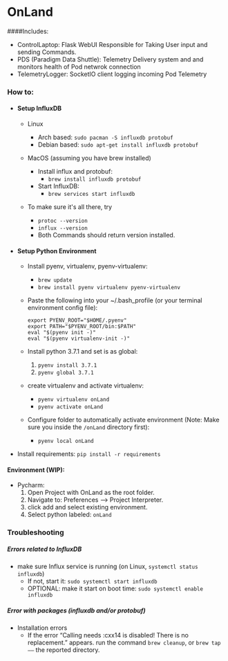# OnLand
####Includes:
  - ControlLaptop: Flask WebUI Responsible for Taking User input and sending Commands.
  - PDS (Paradigm Data Shuttle): Telemetry Delivery system and and monitors health of Pod netwrok connection
  -  TelemetryLogger: SocketIO client logging incoming Pod Telemetry


### How to:
- #### Setup InfluxDB
    - Linux
        -  Arch based: `sudo pacman -S influxdb protobuf`
        - Debian based: `sudo apt-get install influxdb protobuf`
    - MacOS (assuming you have brew installed)
        - Install influx and protobuf: 
            - `brew install influxdb protobuf`
        - Start InfluxDB: 
            - `brew services start influxdb`

    - To make sure it's all there, try
      -  `protoc --version`
      -  `influx --version`
      - Both Commands should return version installed.

- #### Setup Python Environment
    - Install pyenv, virtualenv, pyenv-virtualenv: 
        - `brew update`
        - `brew install pyenv virtualenv pyenv-virtualenv`

    - Paste the following into your ~/.bash_profile (or your terminal environment config file):
        ```
        export PYENV_ROOT="$HOME/.pyenv"
        export PATH="$PYENV_ROOT/bin:$PATH"
        eval "$(pyenv init -)"
        eval "$(pyenv virtualenv-init -)"
        ```
    - Install python 3.7.1 and set is as global: 
        1) `pyenv install 3.7.1`
        2) `pyenv global 3.7.1`
    - create virtualenv and activate virtualenv: 
        - `pyenv virtualenv onLand`
        - `pyenv activate onLand`
    - Configure folder to automatically activate environment (Note: Make sure 
    you inside the `/onLand` directory first):
        - `pyenv local onLand`
    
- Install requirements:
    `pip install -r requirements`

#### Environment (WIP):
- Pycharm: 
    1) Open Project with OnLand as the root folder.
    2) Navigate to: Preferences --> Project Interpreter.
    3) click add and select existing environment.
    4) Select python labeled: `onLand`


### Troubleshooting
##### Errors related to InfluxDB
- make sure Influx service is running (on Linux, `systemctl status influxdb`)
    - If not, start it: `sudo systemctl start influxdb`
    - OPTIONAL: make it start on boot time: `sudo systemctl enable influxdb`

##### Error with packages (influxdb and/or protobuf)
- Installation errors
    - If the error “Calling needs :cxx14 is disabled! There is no replacement.” appears. 
    run the command `brew cleanup`, or `brew tap ——` the reported directory.
